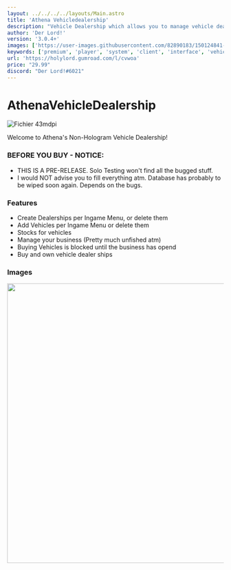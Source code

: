 ```yaml
---
layout: ../../../../layouts/Main.astro
title: 'Athena Vehicledealership'
description: "Vehicle Dealership which allows you to manage vehicle dealers ingame."
author: 'Der Lord!'
version: '3.0.4+'
images: ['https://user-images.githubusercontent.com/82890183/150124841-7983c826-6f8a-4a08-9b31-80c01618f6ca.png', 'https://user-images.githubusercontent.com/82890183/150003097-07cc50d5-f3ff-4a16-8323-ed3c8d1028f9.png', 'https://user-images.githubusercontent.com/82890183/149999632-69619edd-fbe9-40e7-ae7b-209eed4ec693.png', 'https://user-images.githubusercontent.com/82890183/149999391-b4c73485-da6a-4b32-a601-5044801a793f.png']
keywords: ['premium', 'player', 'system', 'client', 'interface', 'vehicle', 'server']
url: 'https://holylord.gumroad.com/l/cvwoa'
price: "29.99"
discord: "Der Lord!#6021"
---
```

# AthenaVehicleDealership

![Fichier 43mdpi](https://user-images.githubusercontent.com/82890183/149998896-0a05c618-7737-487d-86df-62404dcdf95d.png)

Welcome to Athena's Non-Hologram Vehicle Dealership!

### BEFORE YOU BUY - NOTICE:

- THIS IS A PRE-RELEASE. Solo Testing won't find all the bugged stuff.
- I would NOT advise you to fill everything atm. Database has probably to be wiped soon again. Depends on the bugs.

### Features
- Create Dealerships per Ingame Menu, or delete them
- Add Vehicles per Ingame Menu or delete them
- Stocks for vehicles
- Manage your business (Pretty much unfished atm)
- Buying Vehicles is blocked until the business has opend
- Buy and own vehicle dealer ships

### Images
<img src="https://user-images.githubusercontent.com/82890183/150003097-07cc50d5-f3ff-4a16-8323-ed3c8d1028f9.png" width="650">